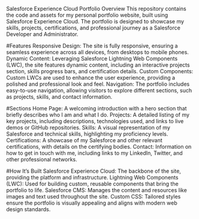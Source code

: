 Salesforce Experience Cloud Portfolio
Overview
This repository contains the code and assets for my personal portfolio website, built using Salesforce Experience Cloud. The portfolio is designed to showcase my skills, projects, certifications, and professional journey as a Salesforce Developer and Administrator.

#Features
Responsive Design: The site is fully responsive, ensuring a seamless experience across all devices, from desktops to mobile phones.
Dynamic Content: Leveraging Salesforce Lightning Web Components (LWC), the site features dynamic content, including an interactive projects section, skills progress bars, and certification details.
Custom Components: Custom LWCs are used to enhance the user experience, providing a polished and professional look and feel.
Navigation: The portfolio includes easy-to-use navigation, allowing visitors to explore different sections, such as projects, skills, and contact information.

#Sections
Home Page: A welcoming introduction with a hero section that briefly describes who I am and what I do.
Projects: A detailed listing of my key projects, including descriptions, technologies used, and links to live demos or GitHub repositories.
Skills: A visual representation of my Salesforce and technical skills, highlighting my proficiency levels.
Certifications: A showcase of my Salesforce and other relevant certifications, with details on the certifying bodies.
Contact: Information on how to get in touch with me, including links to my LinkedIn, Twitter, and other professional networks.

#How It’s Built
Salesforce Experience Cloud: The backbone of the site, providing the platform and infrastructure.
Lightning Web Components (LWC): Used for building custom, reusable components that bring the portfolio to life.
Salesforce CMS: Manages the content and resources like images and text used throughout the site.
Custom CSS: Tailored styles ensure the portfolio is visually appealing and aligns with modern web design standards.
